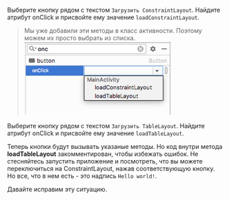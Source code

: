 Выберите кнопку рядом с текстом ```Загрузить ConstraintLayout```. Найдите атрибут onClick и присвойте ему значение ```loadConstraintLayout```.

>Мы уже добавили эти методы в класс активности. Поэтому можем их просто выбрать из списка.  
![](assets/select-method.png)

Выберите кнопку рядом с текстом ```Загрузить TableLayout```. Найдите атрибут onClick и присвойте ему значение ```loadTableLayout```.

Теперь кнопки будут вызывать указаные методы. Но код внутри метода **loadTableLayout** закомментирован, чтобы избежать ошибок. Не стесняйтесь запустить приложение и посмотреть, что вы можете переключиться на ConstraintLayout, нажав соответствующую кнопку. Но все, что в нем есть - это надпись ```Hello world!```.

Давайте исправим эту ситуацию.
